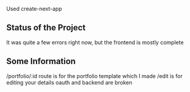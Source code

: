 Used create-next-app

## Status of the Project
It was quite a few errors right now, but the frontend is mostly complete

## Some Information
/portfolio/:id route is for the portfolio template which I made
/edit is for editing your details
oauth and backend are broken
